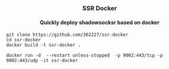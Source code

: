 <h3 align="center">SSR Docker</h3>
<h4 align="center">Quickly deploy shadowsocksr based on docker</h4>



```
git clone https://github.com/362227/ssr-docker
cd ssr-docker
docker build -t ssr-docker .

docker run -d  --restart unless-stopped  -p 9002:443/tcp -p 9002:443/udp -it ssr-docker
```


